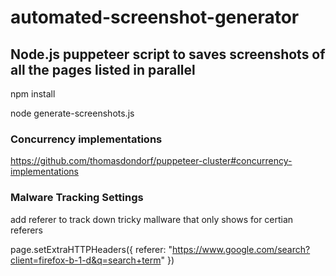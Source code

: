 # automated-screenshot-generator

## Node.js puppeteer script to saves screenshots of all the pages listed in parallel

npm install

node generate-screenshots.js


### Concurrency implementations

https://github.com/thomasdondorf/puppeteer-cluster#concurrency-implementations


### Malware Tracking Settings

add referer to track down tricky mallware that only shows for certian referers

page.setExtraHTTPHeaders({ referer: "https://www.google.com/search?client=firefox-b-1-d&q=search+term" })